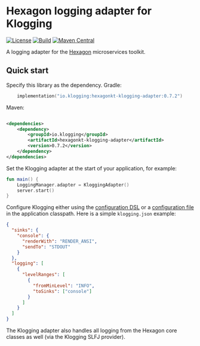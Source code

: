 # Hexagon logging adapter for Klogging

[![License](https://img.shields.io/badge/License-Apache%202.0-blue.svg)](https://opensource.org/licenses/Apache-2.0)
[![Build](https://github.com/klogging/klogging/actions/workflows/build-hexagonkt-adapter.yml/badge.svg)](https://github.com/klogging/klogging/actions/workflows/build-hexagonkt-adapter.yml)
[![Maven Central](https://img.shields.io/maven-central/v/io.klogging/hexagonkt-klogging-adapter.svg?label=maven%20central)](https://central.sonatype.com/search?smo=true&q=io.klogging%3Ahexagonkt-klogging-adapter)

A logging adapter for the [Hexagon](https://hexagonkt.com/) microservices toolkit.

## Quick start

Specify this library as the dependency. Gradle:

```kotlin
    implementation("io.klogging:hexagonkt-klogging-adapter:0.7.2")
```

Maven:

```xml

<dependencies>
    <dependency>
        <groupId>io.klogging</groupId>
        <artifactId>hexagonkt-klogging-adapter</artifactId>
        <version>0.7.2</version>
    </dependency>
</dependencies>
```

Set the Klogging adapter at the start of your application, for example:

```kotlin
fun main() {
    LoggingManager.adapter = KloggingAdapter()
    server.start()
}
```

Configure Klogging either using the [configuration DSL](https://klogging.io/docs/configuration/dsl) or
a [configuration file](https://klogging.io/docs/configuration/json) in the application classpath. Here is a
simple `klogging.json` example:

```json
{
  "sinks": {
    "console": {
      "renderWith": "RENDER_ANSI",
      "sendTo": "STDOUT"
    }
  },
  "logging": [
    {
      "levelRanges": [
        {
          "fromMinLevel": "INFO",
          "toSinks": ["console"]
        }
      ]
    }
  ]
}
```

The Klogging adapter also handles all logging from the Hexagon core classes as well (via the Klogging SLFJ provider).

